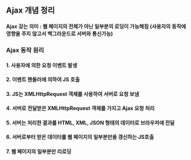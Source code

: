 ## Ajax 개념 정리
#### Ajax 갖는 의미 : 웹 페이지의 전체가 아닌 일부분의 로딩이 가능해짐 (사용자의 동작에 영향을 주지 않고서 백그라운드로 서버와 통신가능)

### Ajax 동작 원리
#### 1. 사용자에 의한 요청 이벤트 발생
#### 2. 이벤트 핸들러에 의하여 JS 호출
#### 3. JS는 XMLHttpRequest 객체를 사용하여 서버로 요청 보냄
#### 4. 서버로 전달받은 XMLHttpRequest 객체를 가지고 Ajax 요청 처리
#### 5. 서버는 처리한 결과를 HTML, XML, JSON 형태의 데이터로 브라우저에 전달
#### 6. 서버로부터 받은 데이터를 웹 페이지의 일부분만을 갱신하는 JS호출
#### 7. 웹 페이지의 일부분만 리로딩 
